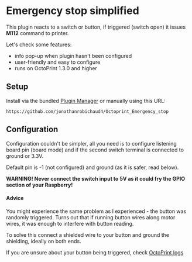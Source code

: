 # Emergency stop simplified

This plugin reacts to a switch or button, if triggered (switch open) it issues **M112** command to printer.

Let's check some features:
* info pop-up when plugin hasn't been configured
* user-friendly and easy to configure
* runs on OctoPrint 1.3.0 and higher

## Setup

Install via the bundled [Plugin Manager](https://docs.octoprint.org/en/master/bundledplugins/pluginmanager.html)
or manually using this URL:

    https://github.com/jonathanrobichaud4/Octoprint_Emergency_stop

## Configuration

Configuration couldn't be simpler, all you need is to configure listening board pin (board mode) and if the second switch terminal is connected to ground or 3.3V.

Default pin is -1 (not configured) and ground (as it is safer, read below).

**WARNING! Never connect the switch input to 5V as it could fry the GPIO section of your Raspberry!**

#### Advice

You might experience the same problem as I experienced - the button was randomly triggered. Turns out that if running button wires along motor wires, it was enough to interfere with button reading.

To solve this connect a shielded wire to your button and ground the shielding, ideally on both ends.

If you are unsure about your button being triggered, check [OctoPrint logs](https://community.octoprint.org/t/where-can-i-find-octoprints-and-octopis-log-files/299)
